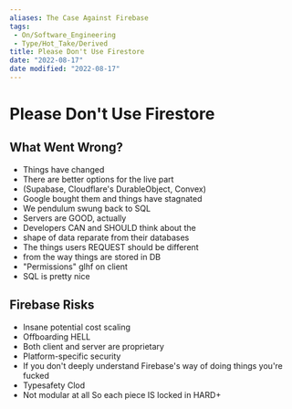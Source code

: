```yaml
---
aliases: The Case Against Firebase
tags:
 - On/Software_Engineering
 - Type/Hot_Take/Derived
title: Please Don't Use Firestore
date: "2022-08-17"
date modified: "2022-08-17"
---
```


# Please Don't Use Firestore

## What Went Wrong?
- Things have changed
- There are better options for the live part
- (Supabase, Cloudflare's DurableObject, Convex)
- Google bought them and things have stagnated
- We pendulum swung back to SQL
- Servers are GOOD, actually
- Developers CAN and SHOULD think about the
- shape of data reparate from their databases
- The things users REQUEST should be different
- from the way things are stored in DB
- "Permissions" glhf on client
- SQL is pretty nice

## Firebase Risks
- Insane potential cost scaling
- Offboarding HELL
- Both client and server are proprietary
- Platform-specific security
- If you don't deeply understand Firebase's way of doing things you're fucked
- Typesafety Clod
- Not modular at all So each piece IS locked in HARD+
